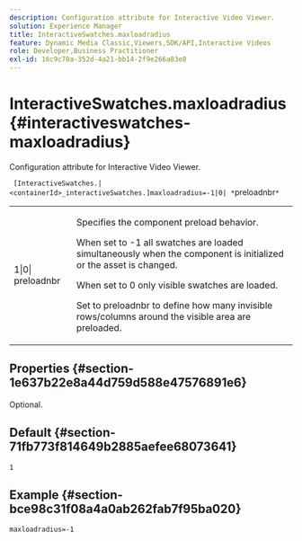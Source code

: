 ```yaml
---
description: Configuration attribute for Interactive Video Viewer.
solution: Experience Manager
title: InteractiveSwatches.maxloadradius
feature: Dynamic Media Classic,Viewers,SDK/API,Interactive Videos
role: Developer,Business Practitioner
exl-id: 16c9c70a-352d-4a21-bb14-2f9e266a83e8
---
```

# InteractiveSwatches.maxloadradius{#interactiveswatches-maxloadradius}

Configuration attribute for Interactive Video Viewer.

 ` [InteractiveSwatches.|<containerId>_interactiveSwatches.]maxloadradius=-1|0| *`preloadnbr`*`

<table id="table_441553CD34C94A58A9D7CBF772DEDDB6"> 
 <tbody> 
  <tr> 
   <td colname="col1"> <p> <span class="codeph">1|0|<span class="varname"> preloadnbr</span></span> </p> </td> 
   <td colname="col2"> <p> Specifies the component preload behavior. </p> <p>When set to <span class="codeph"> -1</span> all swatches are loaded simultaneously when the component is initialized or the asset is changed. </p> <p>When set to <span class="codeph"> 0</span> only visible swatches are loaded. </p> <p>Set to <span class="codeph"><span class="varname"> preloadnbr</span></span> to define how many invisible rows/columns around the visible area are preloaded. </p> </td> 
  </tr> 
 </tbody> 
</table>

## Properties {#section-1e637b22e8a44d759d588e47576891e6}

Optional.

## Default {#section-71fb773f814649b2885aefee68073641}

`1`

## Example {#section-bce98c31f08a4a0ab262fab7f95ba020}

```
maxloadradius=-1
```
